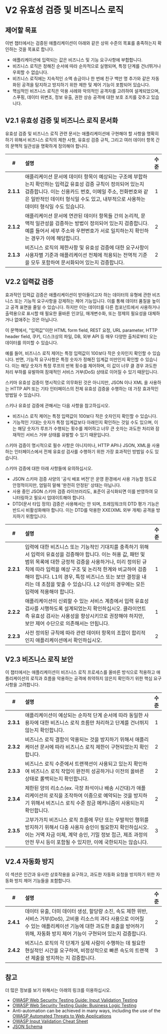 # V2 유효성 검증 및 비즈니스 로직

## 제어할 목표

이번 챕터에서는 검증된 애플리케이션이 아래와 같은 상위 수준의 목표를 충족하는지 확인하는 것을 목표로 합니다.

* 애플리케이션에 입력되는 값은 비즈니스 및 기능 요구사항에 부합합니다.
* 비즈니스 로직은 정해진 순서에 따라 순차적으로 실행되며, 특정 단계를 건너뛰거나 우회할 수 없습니다.
* 비즈니스 로직에는 지속적인 소액 송금이나 한 번에 친구 백만 명 추가와 같은 자동화된 공격을 탐지하고 방지하기 위한 제한 및 제어 기능이 포함되어 있습니다.
* 핵심적인 비즈니스 로직은 악용 사례와 악의적인 공격자를 고려하여 설계되었으며, 스푸핑, 데이터 위변조, 정보 유출, 권한 상승 공격에 대한 보호 조치를 갖추고 있습니다.

## V2.1 유효성 검증 및 비즈니스 로직 문서화

유효성 검증 및 비즈니스 로직 관련 문서는 애플리케이션에 구현해야 할 사항을 명확히 하기 위해서 비즈니스 로직의 제한 사항, 유효성 검증 규칙, 그리고 여러 데이터 항목 간의 문맥적 일관성을 명확하게 정의해야 합니다.

| # | 설명 | 수준 |
| :---: | :--- | :---: |
| **2.1.1** | 애플리케이션 문서에 데이터 항목이 예상되는 구조에 부합하는지 확인하는 입력값 유효성 검증 규칙이 정의되어 있는지 검증합니다. 이는 신용카드 번호, 이메일 주소, 전화번호와 같은 일반적인 데이터 형식일 수도 있고, 내부적으로 사용하는 데이터 형식일 수도 있습니다. | 1 |
| **2.1.2** | 애플리케이션 문서에 연관된 데이터 항목들 간의 논리적, 문맥적 일관성을 검증하는 방법이 정의되어 있는지 검증합니다. 예를 들어서 세부 주소와 우편번호가 서로 일치하는지 확인하는 경우가 이에 해당합니다. | 2 |
| **2.1.3** | 비즈니스 로직의 제한사항 및 유효성 검증에 대한 요구사항이 사용자별 기준과 애플리케이션 전체에 적용되는 전역적 기준을 모두 포함하여 문서화되어 있는지 검증합니다. | 2 |

## V2.2 입력값 검증

효과적인 입력값 검증은 애플리케이션이 받아들이고자 하는 데이터의 유형에 관한 비즈니스 또는 기능적 요구사항을 강제하는 제어 기능입니다. 이를 통해 데이터 품질을 높이고 공격 표면을 줄일 수 있습니다. 하지만 이는 데이터를 다른 컴포넌트에서 사용하거나 출력용으로 표시할 때 필요한 올바른 인코딩, 매개변수화, 또는 정제의 필요성을 대체하거나 없애주는 것은 아닙니다.

이 문맥에서, "입력값"이란 HTML form field, REST 요청, URL parameter, HTTP header field, 쿠키, 디스크상의 파일, DB, 외부 API 등 매우 다양한 출처로부터 오는 데이터를 의미할 수 있습니다.

예를 들어, 비즈니스 로직 제어는 특정 입력값이 100보다 작은 숫자인지 확인할 수 있습니다. 반면, 기능적 요구사항은 특정 숫자가 정해진 임계값 미만인지 확인할 수 있습니다. 이는 해당 숫자가 특정 루프의 반복 횟수를 제어하며, 이 값이 너무 클 경우 과도한 처리 부하를 유발하여 잠재적인 서비스 거부(DoS) 상태로 이어질 수 있기 때문입니다.

스키마 유효성 검증이 명시적으로 의무화된 것은 아니지만, JSON 이나 XML 을 사용하는 HTTP API 또는 기타 인터페이스의 전체 유효성 검증을 수행하는 데 가장 효과적인 방법일 수 있습니다. 

스키나 유효성 검증에 관해서는 다음 사항을 참고하십시오.


* 비즈니스 로직 제어는 특정 입력값이 100보다 작은 숫자인지 확인할 수 있습니다.
* 기능적인 기대는 숫자가 특정 임계값보다 아래인지 확인하는 것일 수도 있으며, 이는 해당 숫자가 루프가 수행되는 횟수를 제어하고 너무 큰 숫자는 과도한 처리와 잠재적인 서비스 거부 상태를 유발할 수 있기 때문입니다.

스키마 검증이 명시적으로 필수 사항은 아니지미나, HTTP API나 JSON, XML을 사용하는 인터페이스에서 전체 유효성 검사를 수행하기 위한 가장 효과적인 방법일 수도 있습니다.

스키마 검증에 대한 아래 사항들에 유의하십시오.

* JSON 스키마 검증 사양의 '공식 배포 버전'은 운영 환경에서 사용 가능할 정도로 안정적이지만, 엄밀히 말해 '완전히 안정된' 상태는 아닙니다.
* 사용 중인 JSON 스키마 검증 라이브러리도, 표준이 공식화되면 이를 반영하여 모니터링하고 필요시 업데이트해야 합니다.
* DTD(문서 타입 정의) 검증은 사용해서는 안 되며, 프레임워크의 DTD 평가 기능은 반드시 비활성화해야 합니다. 이는 DTD를 악용한 XXE(XML 외부 개체) 공격을 방지하기 위함입니다.

| # | 설명 | 수준 |
| :---: | :--- | :---: |
| **2.2.1** | 입력에 대한 비즈니스 또는 기능적인 기대치를 충족하기 위해서 입력의 유효성을 검증해야 합니다. 이는 허용 값, 패턴 및 범위 목록에 대한 긍정적 검증을 사용하거나, 미리 정의된 규칙에 따라 입력을 예상 구조 및 논리적 한계와 비교하여 검증해야 합니다. L1의 경우, 특정 비즈니스 또는 보안 결정을 내리는 데 초점을 맞출 수 있습니다. L2 이상의 경우에는 모든 입력에 적용해야 합니다. | 1 |
| **2.2.2** | 애플리케이션이 신뢰할 수 있는 서비스 계층에서 입력 유효성 검사를 시행하도록 설계되었는지 확인하십시오. 클라이언트 측 유효성 검사는 사용성을 향상시키므로 권장해야 하지만, 보안 제어 수단으로 의존해서는 안됩니다. | 1 |
| **2.2.3** | 사전 정의된 규칙에 따라 관련 데이터 항목의 조합이 합리적인지 애플리케이션에서 확인하십시오. | 2 |

## V2.3 비즈니스 로직 보안

이 챕터에서는 애플리케이션이 비즈니스 로직 프로세스를 올바른 방식으로 적용하고 애플리케이션의 로직과 흐름을 악용하는 공격에 취약하지 않은지 확인하기 위한 핵심 요구 사항을 고려합니다.

| # | 설명 | 수준 |
| :---: | :--- | :---: |
| **2.3.1** | 애플리케이션이 예상되는 순차적 단계 순서에 따라 동일한 사용자에 대한 비즈니스 로직 흐름만 처리하고 단계를 건너뛰지 않는지 확인합니다. | 1 |
| **2.3.2** | 비즈니스 로직 결함이 악용되는 것을 방지하기 위해서 애플리케이션 문서에 따라 비즈니스 로직 제한이 구현되었는지 확인합니다. | 2 |
| **2.3.3** | 비즈니스 로직 수준에서 트랜잭션이 사용되고 있는지 확인하여 비즈니스 로직 작업이 완전히 성공하거나 이전의 올바른 상태로 롤백되는지 확인합니다. | 2 |
| **2.3.4** | 제한된 양의 리소스(ex. 극장 좌석이나 배송 시간대)가 애플리케이션의 로직을 조작하여 이중으로 예약되는 것을 방지하기 위해서 비즈니스 로직 수준 잠금 메커니즘이 사용되는지 확인합니다. | 2 |
| **2.3.5** | 고부가가치 비즈니스 로직 흐름에 무단 또는 우발적인 행위를 방지하기 위해서 다중 사용자 승인이 필요한지 확인하십시오. 이는 거액 자금 이체, 계약 승인, 기밀 정보 접근, 제조 과정의 안전 무시 등이 포함될 수 있지만, 이에 국한되지는 않습니다. | 3 |

## V2.4 자동화 방지

이 섹션은 인간과 유사한 상호작용을 요구하고, 과도한 자동화 요청을 방지하기 위한 자동화 방지 제어 기능들을 포함합니다.

| # | 설명 | 수준 |
| :---: | :--- | :---: |
| **2.4.1** | 데이터 유출, 더미 데이터 생성, 할당량 소진, 속도 제한 위반, 서비스 거부(DoS), 고비용 리소스의 과다 사용으로 이어질 수 있는 애플리케이션 기능에 대한 과도한 호출을 방어하기 위해, 자동화 방지 제어 기능이 구현되어 있는지 검증합니다. | 2 |
| **2.4.2** | 비즈니스 로직의 각 단계가 실제 사람이 수행하는 데 필요한 현실적인 시간을 요구하여, 비정상적으로 빠른 속도의 트랜잭션 제출을 방지하는 지 검증합니다. | 3 |

## 참고

더 많은 정보를 보기 위해서는 아래의 링크를 이용하십시오.

* [OWASP Web Security Testing Guide: Input Validation Testing](https://owasp.org/www-project-web-security-testing-guide/v42/4-Web_Application_Security_Testing/07-Input_Validation_Testing/README.html)
* [OWASP Web Security Testing Guide: Business Logic Testing](https://owasp.org/www-project-web-security-testing-guide/v42/4-Web_Application_Security_Testing/10-Business_Logic_Testing/README)
* Anti-automation can be achieved in many ways, including the use of the [OWASP Automated Threats to Web Applications](https://owasp.org/www-project-automated-threats-to-web-applications/)
* [OWASP Input Validation Cheat Sheet](https://cheatsheetseries.owasp.org/cheatsheets/Input_Validation_Cheat_Sheet.html)
* [JSON Schema](https://json-schema.org/specification.html)


